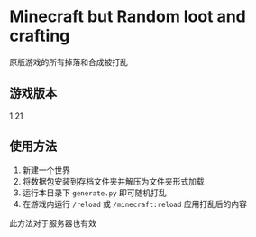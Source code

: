 # Minecraft but Random loot and crafting

原版游戏的所有掉落和合成被打乱

## 游戏版本

1.21

## 使用方法

1. 新建一个世界
2. 将数据包安装到存档文件夹并解压为文件夹形式加载
3. 运行本目录下 `generate.py` 即可随机打乱
4. 在游戏内运行 `/reload` 或 `/minecraft:reload` 应用打乱后的内容

此方法对于服务器也有效